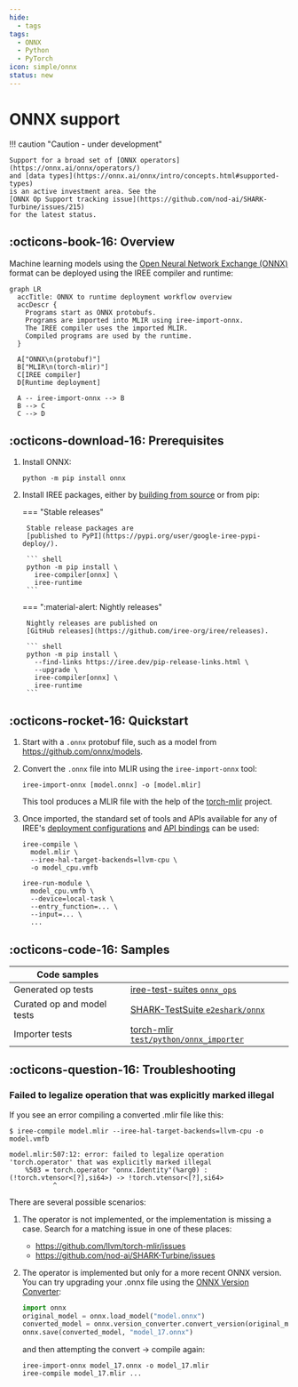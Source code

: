 ```yaml
---
hide:
  - tags
tags:
  - ONNX
  - Python
  - PyTorch
icon: simple/onnx
status: new
---
```


# ONNX support

!!! caution "Caution - under development"

    Support for a broad set of [ONNX operators](https://onnx.ai/onnx/operators/)
    and [data types](https://onnx.ai/onnx/intro/concepts.html#supported-types)
    is an active investment area. See the
    [ONNX Op Support tracking issue](https://github.com/nod-ai/SHARK-Turbine/issues/215)
    for the latest status.

## :octicons-book-16: Overview

Machine learning models using the
[Open Neural Network Exchange (ONNX)](https://onnx.ai/) format can be deployed
using the IREE compiler and runtime:

``` mermaid
graph LR
  accTitle: ONNX to runtime deployment workflow overview
  accDescr {
    Programs start as ONNX protobufs.
    Programs are imported into MLIR using iree-import-onnx.
    The IREE compiler uses the imported MLIR.
    Compiled programs are used by the runtime.
  }

  A["ONNX\n(protobuf)"]
  B["MLIR\n(torch-mlir)"]
  C[IREE compiler]
  D[Runtime deployment]

  A -- iree-import-onnx --> B
  B --> C
  C --> D
```

## :octicons-download-16: Prerequisites

1. Install ONNX:

    ``` shell
    python -m pip install onnx
    ```

2. Install IREE packages, either by
    [building from source](../../building-from-source/getting-started.md#python-bindings)
    or from pip:

    === "Stable releases"

        Stable release packages are
        [published to PyPI](https://pypi.org/user/google-iree-pypi-deploy/).

        ``` shell
        python -m pip install \
          iree-compiler[onnx] \
          iree-runtime
        ```

    === ":material-alert: Nightly releases"

        Nightly releases are published on
        [GitHub releases](https://github.com/iree-org/iree/releases).

        ``` shell
        python -m pip install \
          --find-links https://iree.dev/pip-release-links.html \
          --upgrade \
          iree-compiler[onnx] \
          iree-runtime
        ```

## :octicons-rocket-16: Quickstart

1. Start with a `.onnx` protobuf file, such as a model from
   <https://github.com/onnx/models>.

2. Convert the `.onnx` file into MLIR using the `iree-import-onnx` tool:

    ```shell
    iree-import-onnx [model.onnx] -o [model.mlir]
    ```

    This tool produces a MLIR file with the help of the
    [torch-mlir](https://github.com/llvm/torch-mlir) project.

3. Once imported, the standard set of tools and APIs available for any of
   IREE's [deployment configurations](../deployment-configurations/index.md) and
   [API bindings](../../reference/bindings/index.md) can be used:

    ```shell
    iree-compile \
      model.mlir \
      --iree-hal-target-backends=llvm-cpu \
      -o model_cpu.vmfb

    iree-run-module \
      model_cpu.vmfb \
      --device=local-task \
      --entry_function=... \
      --input=... \
      ...
    ```

## :octicons-code-16: Samples

| Code samples |  |
| -- | -- |
Generated op tests | [iree-test-suites `onnx_ops`](https://github.com/iree-org/iree-test-suites/tree/main/onnx_ops)
Curated op and model tests | [SHARK-TestSuite `e2eshark/onnx`](https://github.com/nod-ai/SHARK-TestSuite/tree/main/e2eshark/onnx)
Importer tests | [torch-mlir `test/python/onnx_importer`](https://github.com/llvm/torch-mlir/tree/main/test/python/onnx_importer)

## :octicons-question-16: Troubleshooting

### Failed to legalize operation that was explicitly marked illegal

If you see an error compiling a converted .mlir file like this:

```console
$ iree-compile model.mlir --iree-hal-target-backends=llvm-cpu -o model.vmfb

model.mlir:507:12: error: failed to legalize operation 'torch.operator' that was explicitly marked illegal
    %503 = torch.operator "onnx.Identity"(%arg0) : (!torch.vtensor<[?],si64>) -> !torch.vtensor<[?],si64>
           ^
```

There are several possible scenarios:

1. The operator is not implemented, or the implementation is missing a case.
   Search for a matching issue in one of these places:
     * <https://github.com/llvm/torch-mlir/issues>
     * <https://github.com/nod-ai/SHARK-Turbine/issues>
2. The operator is implemented but only for a more recent ONNX version. You can
   try upgrading your .onnx file using the
   [ONNX Version Converter](https://github.com/onnx/onnx/blob/main/docs/VersionConverter.md):

    ```python title="convert_onnx_model.py"
    import onnx
    original_model = onnx.load_model("model.onnx")
    converted_model = onnx.version_converter.convert_version(original_model, 17)
    onnx.save(converted_model, "model_17.onnx")
    ```

    and then attempting the convert -> compile again:

    ```shell
    iree-import-onnx model_17.onnx -o model_17.mlir
    iree-compile model_17.mlir ...
    ```
